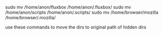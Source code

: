 sudo mv /home/anon/fluxbox /home/anon/.fluxbox/
sudo mv /home/anon/scripts /home/anon/.scripts/
sudo mv /home/browser/mozilla /home/browser/.mozilla/

use these commands to move the dirs to original path of hidden dirs
